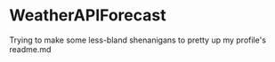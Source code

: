 # WeatherAPIForecast
Trying to make some less-bland shenanigans to pretty up my profile's readme.md
